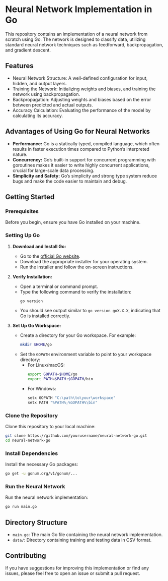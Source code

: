 # Neural Network Implementation in Go

This repository contains an implementation of a neural network from scratch using Go. The network is designed to classify data, utilizing standard neural network techniques such as feedforward, backpropagation, and gradient descent.

## Features
- Neural Network Structure: A well-defined configuration for input, hidden, and output layers.
- Training the Network: Initializing weights and biases, and training the network using backpropagation.
- Backpropagation: Adjusting weights and biases based on the error between predicted and actual outputs.
- Accuracy Calculation: Evaluating the performance of the model by calculating its accuracy.

## Advantages of Using Go for Neural Networks
- **Performance:** Go is a statically typed, compiled language, which often results in faster execution times compared to Python’s interpreted nature.
- **Concurrency:** Go’s built-in support for concurrent programming with goroutines makes it easier to write highly concurrent applications, crucial for large-scale data processing.
- **Simplicity and Safety:** Go’s simplicity and strong type system reduce bugs and make the code easier to maintain and debug.

## Getting Started

### Prerequisites
Before you begin, ensure you have Go installed on your machine.

### Setting Up Go
1. **Download and Install Go:**
   - Go to the [official Go website](https://golang.org/dl/).
   - Download the appropriate installer for your operating system.
   - Run the installer and follow the on-screen instructions.

2. **Verify Installation:**
   - Open a terminal or command prompt.
   - Type the following command to verify the installation:
     ```sh
     go version
     ```
   - You should see output similar to `go version goX.X.X`, indicating that Go is installed correctly.

3. **Set Up Go Workspace:**
   - Create a directory for your Go workspace. For example:
     ```sh
     mkdir $HOME/go
     ```
   - Set the `GOPATH` environment variable to point to your workspace directory:
     - For Linux/macOS:
       ```sh
       export GOPATH=$HOME/go
       export PATH=$PATH:$GOPATH/bin
       ```
     - For Windows:
       ```sh
       setx GOPATH "C:\path\to\your\workspace"
       setx PATH "%PATH%;%GOPATH%\bin"
       ```

### Clone the Repository
Clone this repository to your local machine:
```sh
git clone https://github.com/yourusername/neural-network-go.git
cd neural-network-go
```

### Install Dependencies
Install the necessary Go packages:
```sh
go get -u gonum.org/v1/gonum/...
```

### Run the Neural Network
Run the neural network implementation:
```sh
go run main.go
```

## Directory Structure
- `main.go`: The main Go file containing the neural network implementation.
- `data/`: Directory containing training and testing data in CSV format.

## Contributing
If you have suggestions for improving this implementation or find any issues, please feel free to open an issue or submit a pull request.
